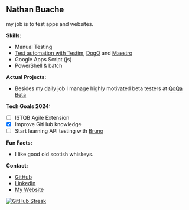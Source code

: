 ## **Nathan Buache**

my job is to test apps and websites.

**Skills:**
* Manual Testing
* [Test automation with Testim](https://help.testim.io/docs/testim-overview), [DogQ](https://docs.dogq.io/) and [Maestro](https://maestro.mobile.dev/)
* Google Apps Script (js)
* PowerShell & batch


**Actual Projects:**
* Besides my daily job I manage highly motivated beta testers at [QoQa Beta](https://qblog.qoqa.ch/posts/5035)


**Tech Goals 2024:**
- [ ] ISTQB Agile Extension
- [x] Improve GitHub knowledge
- [ ] Start learning API testing with [Bruno](usebruno.com)

**Fun Facts:**
* I like good old scotish whiskeys.

**Contact:**
* [GitHub](https://github.com/nthnbch)
* [LinkedIn](https://www.linkedin.com/in/nathanbuache)
* [My Website](https://nthnb.ch)

[![GitHub Streak](https://streak-stats.demolab.com?user=nthnbch&theme=dark&hide_border=true&mode=weekly&hide_longest_streak=true)](https://git.io/streak-stats)
